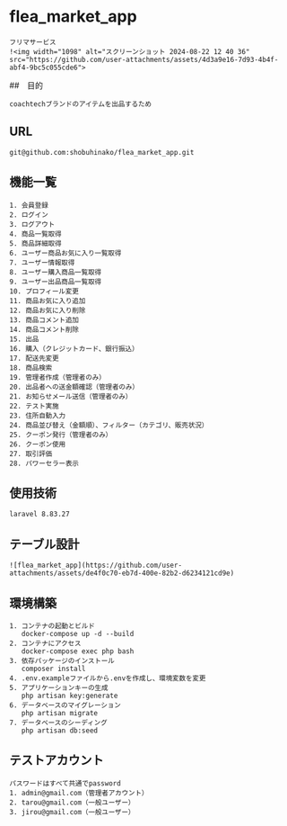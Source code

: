 # flea_market_app

    フリマサービス
    !<img width="1098" alt="スクリーンショット 2024-08-22 12 40 36" src="https://github.com/user-attachments/assets/4d3a9e16-7d93-4b4f-abf4-9bc5c055cde6">

##　目的

    coachtechブランドのアイテムを出品するため

## URL

    git@github.com:shobuhinako/flea_market_app.git

## 機能一覧

    1. 会員登録
    2. ログイン
    3. ログアウト
    4. 商品一覧取得
    5. 商品詳細取得
    6. ユーザー商品お気に入り一覧取得
    7. ユーザー情報取得
    8. ユーザー購入商品一覧取得
    9. ユーザー出品商品一覧取得
    10. プロフィール変更
    11. 商品お気に入り追加
    12. 商品お気に入り削除
    13. 商品コメント追加
    14. 商品コメント削除
    15. 出品
    16. 購入（クレジットカード、銀行振込）
    17. 配送先変更
    18. 商品検索
    19. 管理者作成（管理者のみ）
    20. 出品者への送金額確認（管理者のみ）
    21. お知らせメール送信（管理者のみ）
    22. テスト実施
    23. 住所自動入力
    24. 商品並び替え（金額順）、フィルター（カテゴリ、販売状況）
    25. クーポン発行（管理者のみ）
    26. クーポン使用
    27. 取引評価
    28. パワーセラー表示

## 使用技術

    laravel 8.83.27

## テーブル設計

    ![flea_market_app](https://github.com/user-attachments/assets/de4f0c70-eb7d-400e-82b2-d6234121cd9e)

## 環境構築

    1. コンテナの起動とビルド
       docker-compose up -d --build
    2. コンテナにアクセス
       docker-compose exec php bash
    3. 依存パッケージのインストール
       composer install
    4. .env.exampleファイルから.envを作成し、環境変数を変更
    5. アプリケーションキーの生成
       php artisan key:generate
    6. データベースのマイグレーション
       php artisan migrate
    7. データベースのシーディング
       php artisan db:seed

## テストアカウント

    パスワードはすべて共通でpassword
    1. admin@gmail.com（管理者アカウント）
    2. tarou@gmail.com（一般ユーザー）
    3. jirou@gmail.com（一般ユーザー）

